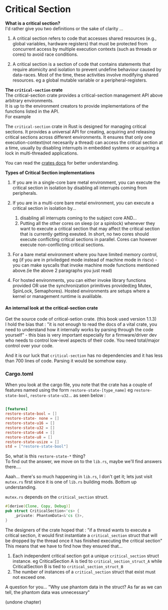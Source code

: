 # Critical Section

**What is a critical section?**     
I'd rather give you two definitions or the sake of clarity ...

1. A critical section refers to code that accesses shared resources (e.g., global variables, hardware registers) that must be protected from concurrent access by multiple execution contexts (such as threads or cores) to avoid race conditions. 

2. A critical section is a section of code that contains statements that require atomicity and isolation to prevent undefine behaviour caused by data-races. Most of the time, these activities involve modifying shared resources. eg a global mutable variable or a peripheral-registers.   
  


**The `critical-section` crate**   
The critical-section crate provides a critical-section management API above arbitrary environments.  
It is up to the environment creators to provide implementations of the functions listed in the API.  
For example

The `critical-section` crate in Rust is designed for managing critical sections. It provides a universal API for creating, acquiring and releasing critical sections across different environments. It ensures that only one execution-context(not necesarily a thread) can access the critical section at a time, usually by disabling interrupts in embedded systems or acquiring a lock in multi-threaded applications.  

You can read the [crates docs](https://crates.io/crates/critical-section) for better understanding.  


**Types of Critical Section implementations**  

1. If you are in a single-core bare metal environment, you can execute the critical section in isolation by disabling all interrupts coming from peripherals.  

2. If you are in a multi-core bare metal environment, you can execute a critical section in isolation by...
   1.  disabling all interrupts coming to the subject core AND...
   2.  Putting all the other cores on sleep (or a spinlock) whenever they want to execute a critical section that may affect the critical section that is currently getting exeuted. In short, no two cores should execute conflicting critical sections in parallel. Cores can however execute non-conflicting critical sections.  
  
3. For a bare metal environment where you have limited memory control, eg (if you are in priviledged mode instead of machine mode in riscv) - you can make syscalls that invoke machine mode functions mentioned above.(ie the above 2 paragraphs you just read)  

4. For hosted environments, you can either invoke library functions provided OR use the synchronization primitives provided(eg Mutex, SpinLock, Semaphores). Hosted environments are setups where a kernel or management runtime is avalilable.   


#### An internal look at the critical-section crate
Get the source code of critical-setion crate. (this book used version 1.1.3)  
I hold the bias that : "it is not enough to read the docs of a vital crate, you need to understand how it internally works by parsing through the code yourself" - this bias is very important especially for a firmware/driver dev who needs to control low-level aspects of their code. You need total/major control over your code.  

And it is our luck that `critical-section` has no dependencies and it has less than 700 lines of code. Parsing it would be somehow easy.  

### Cargo.toml
When you look at the cargo file,  you note that the crate has a couple of features named using the form `restore-state-[type_name]` eg `restore-state-bool`, `restore-state-u32`... as seen below : 
```toml

[features]
restore-state-bool = []
restore-state- none = []
restore-state-u16 = []
restore-state-u32 = []
restore-state-u64 = []
restore-state-u8 = []
restore-state-usize = []
std = ["restore-state-bool"]
```  

So, what is this `restore-state-*` thing?  
To find out the answer, we move on to the `lib.rs`, maybe we'll find answers there....  

Aaah... there's so much happening in `lib.rs`, I don't get it;  lets just visit `mutex.rs` first since it is one of `lib.rs` building mods. Bottom up understanding.  

`mutex.rs` depends on the `critical_section` struct. 
```rust
#[derive(Clone, Copy, Debug)]
pub struct CriticalSection<'cs> {
    _private: PhantomData<&'cs ()>,
}
```  

The designers of the crate hoped that : "if a thread wants to execute a critical section, it would first instantiate a `critical_section` struct that will be dropped by the thread once it has finished executing the critical section"  
This means that we have to find how they ensured that...
1. Each independent critical section got a unique `critical_section` struct instance. eg CriticalSection A is tied to `critical_section_struct_A` while  CriticalSection B is tied to `critical_section_struct_B` 
2. The number of instances of a `critical_section` struct that exist must not exceed one.   


A question for you... "Why use phantom data in the struct? As far as we can tell, the phantom data was unnecessary"

(undone chapter)

